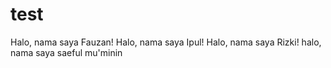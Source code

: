 # test

Halo, nama saya Fauzan!
Halo, nama saya Ipul!
Halo, nama saya Rizki!
halo, nama saya saeful mu'minin
